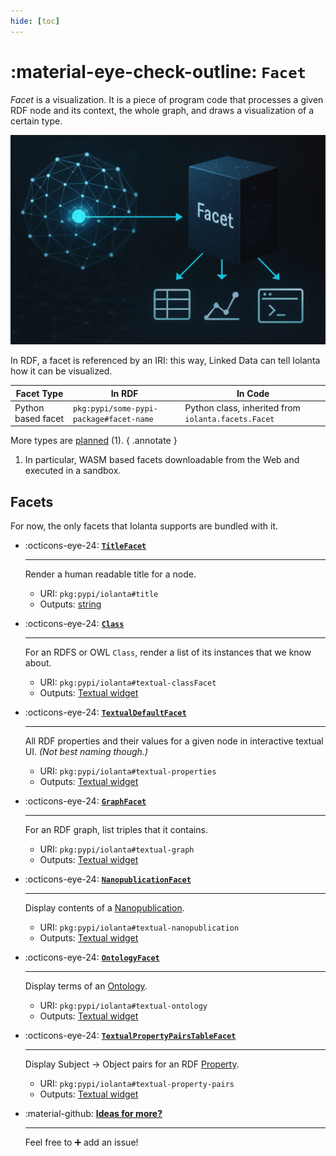 ```yaml
---
hide: [toc]
---
```


# :material-eye-check-outline: `Facet`

*Facet* is a visualization. It is a piece of program code that processes a given RDF node and its context, the whole graph, and draws a visualization of a certain type.

![](/assets/facet.png)


In RDF, a facet is referenced by an IRI: this way, Linked Data can tell Iolanta how it can be visualized.

| Facet Type                                | In RDF                            | In Code                                             |
|-------------------------------------------|-----------------------------------|-----------------------------------------------------|
| Python based facet                        | `pkg:pypi/some-pypi-package#facet-name` | Python class, inherited from `iolanta.facets.Facet` |

More types are [planned](/roadmap) (1).
{ .annotate }

1.  In particular, WASM based facets downloadable from the Web and executed in a sandbox.

## Facets

For now, the only facets that Iolanta supports are bundled with it.

<div class="grid cards" markdown>

-   :octicons-eye-24: __[`TitleFacet`](https://github.com/iolanta-tech/iolanta/blob/master/iolanta/facets/title/facets.py)__
    
    ---
    
    Render a human readable title for a node.

    * URI: `pkg:pypi/iolanta#title`
    * Outputs: [string](/reference/xsd/string/)


- :octicons-eye-24: __[`Class`](https://github.com/iolanta-tech/iolanta/blob/master/iolanta/facets/textual_class/facets.py)__
    
    ---
    
    For an RDFS or OWL `Class`, render a list of its instances that we know about.

    * URI: `pkg:pypi/iolanta#textual-classFacet` 
    * Outputs: [Textual widget](/cli/textual/)

  
- :octicons-eye-24: __[`TextualDefaultFacet`](https://github.com/iolanta-tech/iolanta/blob/master/iolanta/facets/textual_default/facets.py)__
    
    ---
    
    All RDF properties and their values for a given node in interactive textual UI. *(Not best naming though.)*

    * URI: `pkg:pypi/iolanta#textual-properties`
    * Outputs: [Textual widget](/cli/textual/)


  
- :octicons-eye-24: __[`GraphFacet`](https://github.com/iolanta-tech/iolanta/blob/master/iolanta/facets/textual_graph/facets.py)__
    
    ---
    
    For an RDF graph, list triples that it contains.

    * URI: `pkg:pypi/iolanta#textual-graph`
    * Outputs: [Textual widget](/cli/textual/)

  
- :octicons-eye-24: __[`NanopublicationFacet`](https://github.com/iolanta-tech/iolanta/blob/master/iolanta/facets/textual_nanopublication/facet.py)__
    
    ---
    
    Display contents of a [Nanopublication](/reference/np/Nanopublication/).

    * URI: `pkg:pypi/iolanta#textual-nanopublication`
    * Outputs: [Textual widget](/cli/textual/)

 
- :octicons-eye-24: __[`OntologyFacet`](https://github.com/iolanta-tech/iolanta/blob/master/iolanta/facets/textual_ontology/facets.py)__
    
    ---
    
    Display terms of an [Ontology](/reference/owl/ontology/).

    * URI: `pkg:pypi/iolanta#textual-ontology`
    * Outputs: [Textual widget](/cli/textual/)

 
- :octicons-eye-24: __[`TextualPropertyPairsTableFacet`](https://github.com/iolanta-tech/iolanta/blob/master/iolanta/facets/textual_property_pairs_table.py)__
    
    ---
    
    Display Subject → Object pairs for an RDF [Property](/reference/rdf/property/).

    * URI: `pkg:pypi/iolanta#textual-property-pairs`
    * Outputs: [Textual widget](/cli/textual/)
 
 
- :material-github: __[Ideas for more?](https://github.com/iolanta-tech/iolanta/issues/)__
    
    ---
    
    Feel free to ➕ add an issue!

</div>
